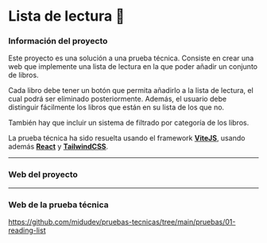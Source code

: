 # Lista de lectura 📘

### Información del proyecto
Este proyecto es una solución a una prueba técnica. Consiste en crear una web que implemente una lista de lectura en la que poder añadir un conjunto de libros.

Cada libro debe tener un botón que permita añadirlo a la lista de lectura, el cual podrá ser eliminado posteriormente. Además, el usuario debe distinguir fácilmente los libros que están en su lista de los que no.

También hay que incluir un sistema de filtrado por categoría de los libros.

La prueba técnica ha sido resuelta usando el framework **[ViteJS](https://vitejs.dev/)**, usando además **[React](https://es.react.dev/)** y **[TailwindCSS](https://tailwindcss.com/)**.

---

### Web del proyecto

---

### Web de la prueba técnica
https://github.com/midudev/pruebas-tecnicas/tree/main/pruebas/01-reading-list
